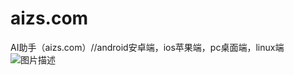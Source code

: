 # aizs.com
AI助手（aizs.com）//android安卓端，ios苹果端，pc桌面端，linux端
![图片描述](https://github.com/8lib/aizs.com/tree/main/static/img/logo.jpg)